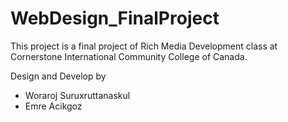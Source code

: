# WebDesign_FinalProject

This project is a final project of Rich Media Development class at Cornerstone International Community College of Canada.

Design and Develop by

- Woraroj Suruxruttanaskul
- Emre Acikgoz
